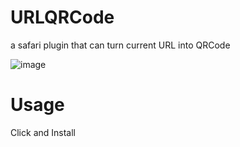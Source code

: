 # URLQRCode
a safari plugin that can turn current URL into QRCode 

![image](https://raw.githubusercontent.com/songbaogang/URLQRCode/master/demoimage.png)
# Usage
Click and Install


